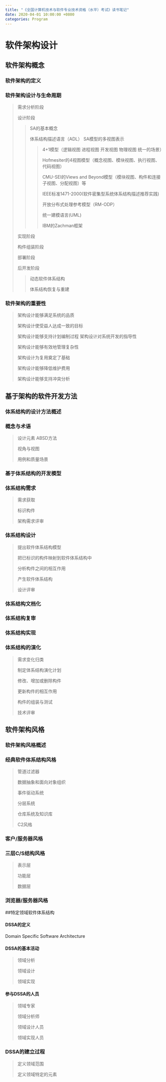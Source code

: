 ```yaml
---
title: "《全国计算机技术与软件专业技术资格（水平）考试》读书笔记"
date: 2020-04-01 10:00:00 +0800
categories: Program
---
```


# 软件架构设计
## 软件架构概念
### 软件架构的定义
### 软件架构设计与生命周期
> 需求分析阶段
> 
> 设计阶段
>> SA的基本概念
>>
>> 体系结构描述语言（ADL）
>> SA模型的多视图表示
>>> 4+1模型（逻辑视图 进程视图 开发视图 物理视图 统一的场景）
>>>
>>> Hofmesiter的4视图模型（概念视图、模块视图、执行视图、代码视图）
>>>
>>> CMU-SEI的Views and Beyond模型（模块视图、构件和连接子视图、分配视图）等
>>>
>>> IEEE标准1471-2000(软件密集型系统体系结构描述推荐实践)
>>>
>>> 开放分布式处理参考模型（RM-ODP）
>>>
>>> 统一建模语言(UML)
>>>
>>> IBM的Zachman框架
>>
> 实现阶段
>
> 构件组装阶段
> 
> 部署阶段
> 
> 后开发阶段
>> 动态软件体系结构
>>
>> 体系结构恢复与重建

### 软件架构的重要性
> 架构设计能够满足系统的品质
> 
> 架构设计使受益人达成一致的目标
> 
> 架构设计能够支持计划编制过程
> 架构设计对系统开发的指导性
> 
> 架构设计能够有效地管理复杂性
>
> 架构设计为复用奠定了基础
> 
> 架构设计能够降低维护费用
> 
> 架构设计能够支持冲突分析
## 基于架构的软件开发方法
### 体系结构的设计方法概述
### 概念与术语
> 设计元素 
ABSD方法
> 
> 视角与视图
>
> 用例和质量场景
### 基于体系结构的开发模型
### 体系结构需求
> 需求获取
>
> 标识构件
>
> 架构需求评审
### 体系结构设计
> 提出软件体系结构模型
>
> 把已标识的构件映射到软件体系结构中
>
> 分析构件之间的相互作用
>
> 产生软件体系结构
>
> 设计评审
### 体系结构文档化
### 体系结构复审
### 体系结构实现
### 体系结构的演化
> 需求变化归类
>
> 制定体系结构演化计划
>
> 修改、增加或删除构件
>
> 更新构件的相互作用
>
> 构件的组装与测试
>
> 技术评审
## 软件架构风格
### 软件架构风格概述
### 经典软件体系结构风格
> 管道过滤器
>
> 数据抽象和面向对象组织
>
> 事件驱动系统
>
> 分层系统
>
> 仓库系统及知识库
>
> C2风格
### 客户/服务器风格
### 三层C/S结构风格
> 表示层
>
> 功能层
>
> 数据层
### 浏览器/服务器风格
##特定领域软件体系结构
#### DSSA的定义
Domain Specific Software Architecture
#### DSSA的基本活动
> 领域分析
>
> 领域设计
> 
> 领域实现
#### 参与DSSA的人员
> 领域专家
>
> 领域分析师
>
> 领域设计人员
>
> 领域实现人员
### DSSA的建立过程
> 定义领域范围
>
> 定义领域特定的元素

